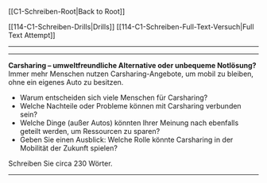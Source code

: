 [[C1-Schreiben-Root|Back to Root]]

[[114-C1-Schreiben-Drills|Drills]]
[[114-C1-Schreiben-Full-Text-Versuch|Full Text Attempt]]

----
---

**Carsharing – umweltfreundliche Alternative oder unbequeme Notlösung?**  
Immer mehr Menschen nutzen Carsharing-Angebote, um mobil zu bleiben, ohne ein eigenes Auto zu besitzen.  
- Warum entscheiden sich viele Menschen für Carsharing?  
- Welche Nachteile oder Probleme können mit Carsharing verbunden sein?  
- Welche Dinge (außer Autos) könnten Ihrer Meinung nach ebenfalls geteilt werden, um Ressourcen zu sparen?  
- Geben Sie einen Ausblick: Welche Rolle könnte Carsharing in der Mobilität der Zukunft spielen?  

Schreiben Sie circa 230 Wörter.


---

